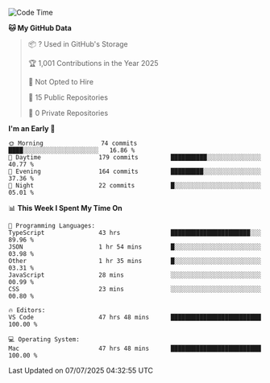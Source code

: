 <!--START_SECTION:waka-->
![Code Time](http://img.shields.io/badge/Code%20Time-7%2C316%20hrs%2043%20mins-blue)

**🐱 My GitHub Data** 

> 📦 ? Used in GitHub's Storage 
 > 
> 🏆 1,001 Contributions in the Year 2025
 > 
> 🚫 Not Opted to Hire
 > 
> 📜 15 Public Repositories 
 > 
> 🔑 0 Private Repositories 
 > 
**I'm an Early 🐤** 

```text
🌞 Morning                74 commits          ████░░░░░░░░░░░░░░░░░░░░░   16.86 % 
🌆 Daytime                179 commits         ██████████░░░░░░░░░░░░░░░   40.77 % 
🌃 Evening                164 commits         █████████░░░░░░░░░░░░░░░░   37.36 % 
🌙 Night                  22 commits          █░░░░░░░░░░░░░░░░░░░░░░░░   05.01 % 
```


📊 **This Week I Spent My Time On** 

```text
💬 Programming Languages: 
TypeScript               43 hrs              ██████████████████████░░░   89.96 % 
JSON                     1 hr 54 mins        █░░░░░░░░░░░░░░░░░░░░░░░░   03.98 % 
Other                    1 hr 35 mins        █░░░░░░░░░░░░░░░░░░░░░░░░   03.31 % 
JavaScript               28 mins             ░░░░░░░░░░░░░░░░░░░░░░░░░   00.99 % 
CSS                      23 mins             ░░░░░░░░░░░░░░░░░░░░░░░░░   00.80 % 

🔥 Editors: 
VS Code                  47 hrs 48 mins      █████████████████████████   100.00 % 

💻 Operating System: 
Mac                      47 hrs 48 mins      █████████████████████████   100.00 % 
```


 Last Updated on 07/07/2025 04:32:55 UTC
<!--END_SECTION:waka-->

